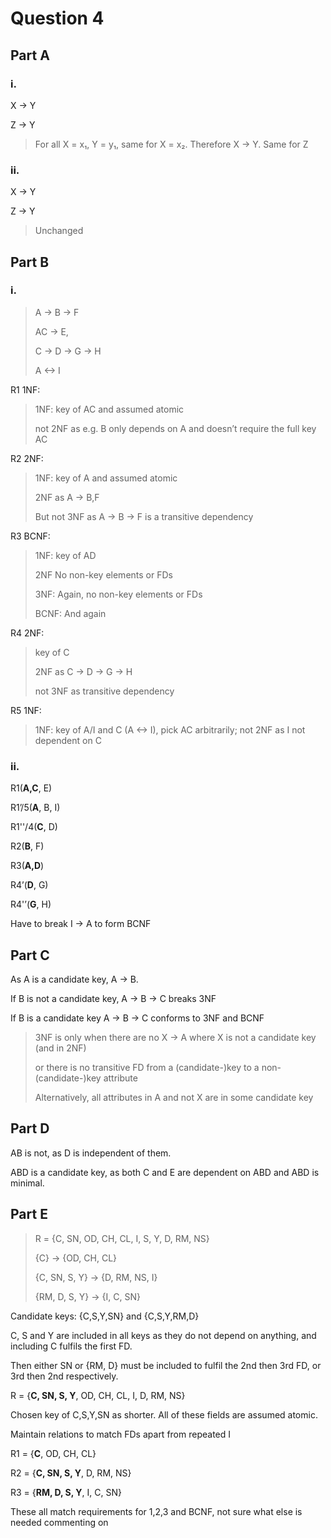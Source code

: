 # Question 4
## Part A
### i.
X → Y

Z → Y

> For all X = x₁, Y = y₁, same for X = x₂. Therefore X → Y. Same for Z 

### ii.
X → Y

Z → Y

> Unchanged

## Part B
### i.
> A → B → F
>
> AC → E, 
> 
> C → D → G → H
> 
> A <-> I
> 

R1 1NF:

> 1NF: key of AC and assumed atomic
> 
> not 2NF as e.g. B only depends on A and doesn’t require the full key AC
> 

R2 2NF:

> 1NF: key of A and assumed atomic
> 
> 2NF as A → B,F
> 
> But not 3NF as A → B → F is a transitive dependency 
> 

R3 BCNF: 

> 1NF: key of AD
> 
> 2NF No non-key elements or FDs
> 
> 3NF: Again, no non-key elements or FDs
> 
> BCNF: And again
> 

R4 2NF:

> key of C
> 
> 2NF as C → D → G → H
> 
> not 3NF as transitive dependency
> 

R5 1NF: 

> 1NF: key of A/I and C (A <-> I), pick AC arbitrarily; not 2NF as I not dependent on C
> 

### ii.
R1(**A,C**, E) 

R1’/5(**A**, B, I) 

R1''/4(**C**, D) 

R2(**B**, F) 

R3(**A,D**) 


R4’(**D**, G) 

R4'’(**G**, H)

Have to break I → A to form BCNF


## Part C
As A is a candidate key, A → B.

If B is not a candidate key, A → B → C breaks 3NF 

If B is a candidate key A → B → C conforms to 3NF and BCNF 


> 3NF is only when there are no X → A where X is not a candidate key (and in 2NF)
> 
> or there is no transitive FD from a (candidate-)key to a non-(candidate-)key attribute
> 
> Alternatively, all attributes in A and not X are in some candidate key
> 

## Part D
AB is not, as D is independent of them.

ABD is a candidate key, as both C and E are dependent on ABD and ABD is minimal.

## Part E
> R = {C, SN, OD, CH, CL, I, S, Y, D, RM, NS}
> 
> {C} → {OD, CH, CL}
> 
> {C, SN, S, Y} → {D, RM, NS, I}
> 
> {RM, D, S, Y} → {I, C, SN}
> 

Candidate keys: {C,S,Y,SN} and {C,S,Y,RM,D}

C, S and Y are included in all keys as they do not depend on anything, and including C fulfils the first FD.

Then either SN or {RM, D} must be included to fulfil the 2nd then 3rd FD, or 3rd then 2nd respectively. 



R = {**C, SN, S, Y**, OD, CH, CL, I, D, RM, NS}

Chosen key of C,S,Y,SN as shorter. All of these fields are assumed atomic.



Maintain relations to match FDs apart from repeated I

R1 = {**C**, OD, CH, CL}

R2 = {**C, SN, S, Y**, D, RM, NS}

R3 = {**RM, D, S, Y**, I, C, SN}

These all match requirements for 1,2,3 and BCNF, not sure what else is needed commenting on

